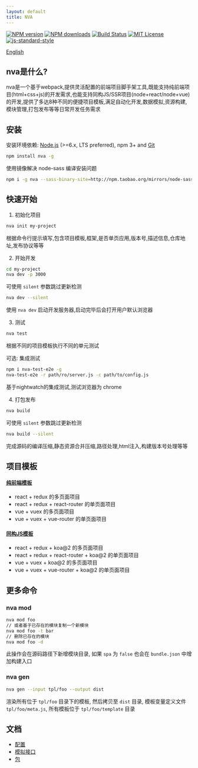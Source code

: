 ```yaml
---
layout: default
title: NVA
---
```

[![NPM version][npm-version-image]][npm-url] [![NPM downloads][npm-downloads-image]][npm-url] [![Build Status][circleci-image]][circleci-url] [![MIT License][license-image]][license-url] [![js-standard-style](https://img.shields.io/badge/code%20style-standard-brightgreen.svg)](http://standardjs.com)

[English](../index.md)

## nva是什么?

nva是一个基于webpack,提供灵活配置的前端项目脚手架工具,既能支持纯前端项目(html+css+js)的开发需求,也能支持同构JS/SSR项目(node+react/node+vue)的开发,提供了多达8种不同的便捷项目模板,满足自动化开发,数据模拟,资源构建,模块管理,打包发布等等日常开发任务需求

## 安装

安装环境依赖: [Node.js](https://nodejs.org/en/) (>=6.x, LTS preferred), npm 3+ and [Git](https://git-scm.com)

```bash
npm install nva -g
```

使用镜像解决 node-sass 编译安装问题

```bash
npm i -g nva --sass-binary-site=http://npm.taobao.org/mirrors/node-sass/
```

## 快速开始

1. 初始化项目

```bash
nva init my-project
```

根据命令行提示填写,包含项目模板,框架,是否单页应用,版本号,描述信息,仓库地址,发布协议等等

2. 开始开发

```bash
cd my-project
nva dev -p 3000
```

可使用 `silent` 参数跳过更新检测

```bash
nva dev --silent
```

使用 `nva dev` 启动开发服务器,启动完毕后会打开用户默认浏览器

3. 测试

```bash
nva test
```
根据不同的项目模板执行不同的单元测试

可选: 集成测试

```bash
npm i nva-test-e2e -g
nva-test-e2e -r path/ro/server.js -c path/to/config.js
```
基于nightwatch的集成测试,测试浏览器为 chrome

4. 打包发布

```bash
nva build
```

可使用 `silent` 参数跳过更新检测

```bash
nva build --silent
```

完成源码的编译压缩,静态资源合并压缩,路径处理,html注入,构建版本号处理等等

## 项目模板

#### [纯前端模板](https://github.com/ali322/frontend-boilerplate)

  - react + redux 的多页面项目
  - react + redux + react-router 的单页面项目
  - vue + vuex 的多页面项目
  - vue + vuex + vue-router 的单页面项目
  
#### [同构JS模板](https://github.com/ali322/isomorphic-boilerplate)

  - react + redux + koa@2 的多页面项目
  - react + redux + react-router + koa@2 的单页面项目
  - vue + vuex + koa@2 的多页面项目
  - vue + vuex + vue-router + koa@2 的单页面项目

## 更多命令

### nva mod

```bash
nva mod foo
// 或者基于已存在的模块复制一个新模块
nva mod foo -t bar
// 删除已存在的模块
nva mod foo -d
```

此操作会在源码路径下新增模块目录, 如果 `spa` 为 `false` 也会在 `bundle.json` 中增加构建入口

### nva gen

```bash
nva gen --input tpl/foo --output dist
```

渲染所有位于 `tpl/foo` 目录下的模板, 然后拷贝至 `dist` 目录, 模板变量定义文件 `tpl/foo/meta.js`, 所有模板位于 `tpl/foo/template` 目录

## 文档

- [配置](./setup.md)
- [模拟接口](./mock.md)
- [包](./packages.md)

[license-image]: https://img.shields.io/badge/license-MIT-blue.svg?style=flat
[license-url]: http://en.wikipedia.org/wiki/MIT_License

[npm-url]: https://npmjs.org/package/nva
[npm-version-image]: https://img.shields.io/npm/v/nva.svg?style=flat
[npm-downloads-image]: https://img.shields.io/npm/dm/nva.svg?style=flat

[circleci-url]: https://circleci.com/gh/ali322/nva
[circleci-image]: 	https://img.shields.io/circleci/project/github/ali322/nva.svg?style=flat